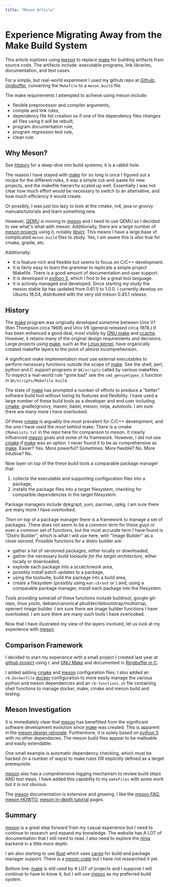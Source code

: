 ```yaml
---
title: "Meson Article"
---
```


Experience Migrating Away from the Make Build System
====================================================
This article explores using [meson](https://mesonbuild.com/) to replace
[make](https://en.wikipedia.org/wiki/Make_(software)) for building artifacts
from source code.  The artifacts include: executable programs, link libraries,
documentation, and test cases.

For a simple, but real-world experiment I used my
github repo at [Github: ringbuffer](https://github.com/dturvene/ring-buffer),
converting the `Makefile` to a `meson.build` file.

The make requirements I attempted to achieve using meson include:

* flexible preprocessor and compiler arguments,
* compile and link rules,
* dependency file list creation so if one of the dependency files changes
  all files using it will be rebuilt,
* program documentation rule,
* program regression test rule,
* clean rule.

Why Meson?
----------
See [History]() for a deep-dive into build systems; it is a rabbit hole.

The reason I have stayed with [make]() for so long is once I figured out
a recipe for the different rules, it was a simple cut-and-paste for new
projects, and the makefile hierarchy scaled up well. Essentially I was not
clear how much effort would be necessary to switch to an alternative, 
and how much efficiency it would create.

Or possibly, I was just too lazy to look at the cmake, m4, java or groovy
manuals/tutorials and learn something new.

However, [QEMU]() is moving to [meson]() and I need to use QEMU so I
decided to see what's what with meson. Additionally, there are a large number
of [meson projects](https://mesonbuild.com/Users.html) using it, notably
[libvirt](https://libvirt.org/).  This means I have a large base of complicated
`meson.build` files to study. Yes, I am aware this is *also* true for cmake,
gradle, etc.

Additionally:

* It is feature-rich and flexible but seems to focus on C/C++ development.
* It is fairly easy to learn the grammar to replicate a simple project
  Makefile.  There is a good amount of documentation and user support.
* It is developed in [python 3](https://www.python.org/), which I find to be a
  great tool language.
* It is actively managed and developed. Since starting my study the meson stable
  tip has updated from 0.61.5 to 1.0.0.  I currently develop on Ubuntu 18.04,
  distributed with the very old meson 0.45.1 release.

History
-------
The [make](https://en.wikipedia.org/wiki/Make_(software)) program was
originally developed sometime between Unix V1 (Ken Thompson circa 1969) and Unix
V6 (general released circa 1978.)  It has been enhanced a good deal, most
visibly by [GNU make](https://www.gnu.org/software/make/) and 
[ccache](https://ccache.dev/). However, it retains many of the original design
requirements and decisions. Large projects using [make](), such as the 
[Linux kernel](https://www.linuxfoundation.org/), have organically created
makefile layers to the point of almost incomprehension.

A significant make implementation *must* use external executables to
perform necessary functions outside the scope of [make]().  See the shell,
perl, python and C support programs in `$K/scripts` called by various
makefiles. To inspect a real-world rule "gone bad" see the 
`cmd_gensymtypes_S` function in `$K/scripts/Makefile.build`.

The state of [make]() has prompted a number of efforts to produce a "better"
software build tool without losing its features and flexibility.  I
have used a large number of these build tools as a developer and end user
including [cmake](cmake.org), gradle/groovy, maven, bazel, meson, ninja,
autotools. I am sure there are many more I have overlooked.

Of these [cmake]() is arguably the most prevalent for C/C++ development, and
the one I have used the most behind make. There is a cmake `CMakeLists.txt` in
the repo here for comparison to meson. It clearly influenced [meson]() goals
and some of its framework.  However, I did not use [cmake]() if [make]() was an
option.  I never found it to be as comprehensive as [make](). Easier? Yes.
More powerful? Sometimes. More flexible? No.  More intuitive? No.

Now layer on top of the these build tools a comparable package manager that:

1) collects the executable and supporting configuration files into a package,
2) installs the package files into a target filesystem, checking for compatible
dependencies in the target filesystem.

Package managers include dpkg/apt, yum, pacman, opkg.  I am sure there are many 
more I have overlooked.

*Then* on top of a package manager there is a framework to manage a set
of packages. There does not seem to be a common term for these guys or even a
common set of functions, but the most accurate term I have found is "Distro
Builder", which is what I will use here, with "Image Builder" as a close
second.  Possible functions for a distro builder are:

* gather a list of versioned packages, either locally or downloaded,
* gather the necessary build toolsuite *for the target architecture*, either
  locally or downloaded,
* explode each package into a scratch/work area,
* possibly install patch updates to a package,
* using the toolsuite, build the package into a build area,
* create a filesystem (possibly using `man:chroot` or ) and, using a comparable
  package manager, install each package into the filesystem.

Tools providing some/all of these functions include buildroot, google git-repo,
linux yocto, debian/canonical pbuilder/debootstrap/multistrap, openwrt image
builder. I am sure there are image builder functions I have overlooked.
I am sure there are many such tools I have overlooked.

Now that I have illustrated my view of the layers involved, let us look at
my experience with [meson]().

Comparison Framework
--------------------
I decided to start my experience with a small project I created last 
year at [github project](https://github.com/dturvene/ring-buffer)
using `C` and [GNU Make]() and documented in
[Ringbuffer in C](https://medium.com/@dturvene/a-portable-ringbuffer-implementation-in-c-5349c03a9c25).

I added adding [cmake]() and [meson]() configuration files. I also added an
`rb.Dockerfile` [docker](https://www.docker.com/) configuration to more easily
manage the various python and meson dependencies and an `rb-functions.sh` file
containing shell functions to manage docker, make, cmake and meson build and
testing.

Meson Investigation
-------------------
It is immediately clear that [meson]() has benefitted from the significant
software development evolution since [make]() was created. This is apparent in
the  [meson design rationale](https://mesonbuild.com/Design-rationale.html).
Furthermore, it is solely based on [python 3]() with no other dependecies. 
The meson build files appear to be malleable and easily extendable.

One small example is automatic dependency checking, which must be hacked (in a 
number of ways) to make rules OR explicitly defined as a target prerequisite. 

[meson]() also has a comprehensive logging mechanism to review build steps AND
test steps. I have added this capabilty to my `makefiles` with
some work but it is not obvious.

The [meson]() documentation is extensive and growing.  I like the
[meson FAQ](https://mesonbuild.com/FAQ.html), 
[meson HOWTO](https://mesonbuild.com/howtox.html),
[meson in-depth tutorial](https://mesonbuild.com/IndepthTutorial.html)
pages.

Summary
-------
[meson]() is a great step forward from my casual experience but I need to
continue to research and expand my knowledge. The website has A LOT of
documentation that I still need to read.  I also need to explore the 
[ninja](https://ninja-build.org/) backend in a little more depth.

I am also starting to use [Rust](https://www.rust-lang.org/) which 
uses [cargo](https://doc.rust-lang.org/book/ch01-03-hello-cargo.html) for build 
and package manager support.
There is a [meson crate](https://docs.rs/meson/latest/meson/) but I have not
researched it yet.

Bottom line: [make]() is still used by A LOT of projects and I suppose I will
continue to have to know it, but I will use [meson]() as my preferred build
system.
